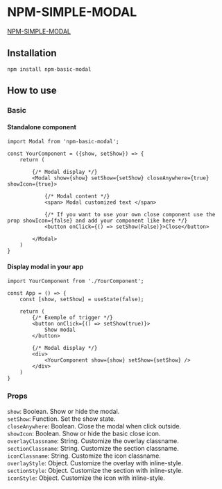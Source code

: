 # NPM-SIMPLE-MODAL

[NPM-SIMPLE-MODAL](https://www.npmjs.com/package/npm-basic-modal)

## Installation

```
npm install npm-basic-modal
```

## How to use

### Basic

#### Standalone component

    import Modal from 'npm-basic-modal';

    const YourComponent = ({show, setShow}) => {
        return (

            {/* Modal display */}
            <Modal show={show} setShow={setShow} closeAnywhere={true} showIcon={true}>

                {/* Modal content */}
                <span> Modal customized text </span>

                {/* If you want to use your own close component use the prop showIcon={false} and add your component like here */}
                <button onClick={() => setShow(False)}>Close</button> 

            </Modal>
        )
    }

#### Display modal in your app
    
    import YourComponent from './YourComponent';

    const App = () => {
        const [show, setShow] = useState(false);

        return (
            {/* Exemple of trigger */}
            <button onClick={() => setShow(true)}>
                Show modal
            </button>

            {/* Modal display */}
            <div>
                <YourComponent show={show} setShow={setShow} />
            </div>
        )
    }


### Props
`show`: Boolean. Show or hide the modal.  
`setShow`: Function. Set the show state.  
`closeAnywhere`: Boolean. Close the modal when click outside.  
`showIcon`: Boolean. Show or hide the basic close icon.  
`overlayClassname`: String. Customize the overlay classname.  
`sectionClassname`: String. Customize the section classname.  
`iconClassname`: String. Customize the icon classname.  
`overlayStyle`: Object. Customize the overlay with inline-style.  
`sectionStyle`: Object. Customize the section with inline-style.  
`iconStyle`: Object. Customize the icon with inline-style.  